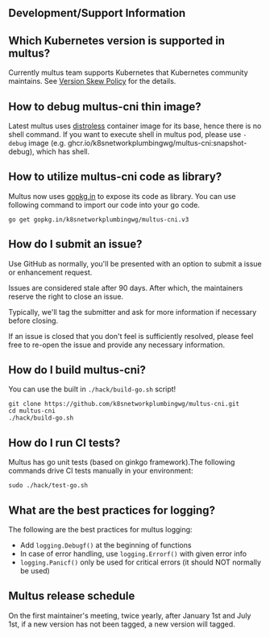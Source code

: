 ## Development/Support Information

## Which Kubernetes version is supported in multus?

Currently multus team supports Kubernetes that Kubernetes community maintains.
See [Version Skew Policy](https://kubernetes.io/releases/version-skew-policy/) for the details.

## How to debug multus-cni thin image?

Latest multus uses [distroless](https://github.com/GoogleContainerTools/distroless) container image for its base,
hence there is no shell command. If you want to execute shell in multus pod, please use `-debug` image (e.g. ghcr.io/k8snetworkplumbingwg/multus-cni:snapshot-debug), which has shell.

## How to utilize multus-cni code as library?

Multus now uses [gopkg.in](http://gopkg.in/) to expose its code as library.
You can use following command to import our code into your go code.

```
go get gopkg.in/k8snetworkplumbingwg/multus-cni.v3
```

## How do I submit an issue?

Use GitHub as normally, you'll be presented with an option to submit a issue or enhancement request.

Issues are considered stale after 90 days. After which, the maintainers reserve the right to close an issue.

Typically, we'll tag the submitter and ask for more information if necessary before closing.

If an issue is closed that you don't feel is sufficiently resolved, please feel free to re-open the issue and provide any necessary information.

## How do I build multus-cni?

You can use the built in `./hack/build-go.sh` script!

```
git clone https://github.com/k8snetworkplumbingwg/multus-cni.git
cd multus-cni
./hack/build-go.sh
```

## How do I run CI tests?

Multus has go unit tests (based on ginkgo framework).The following commands drive CI tests manually in your environment:

```
sudo ./hack/test-go.sh
```

## What are the best practices for logging?

The following are the best practices for multus logging:

* Add `logging.Debugf()` at the beginning of functions
* In case of error handling, use `logging.Errorf()` with given error info
* `logging.Panicf()` only be used for critical errors (it should NOT normally be used)


## Multus release schedule

On the first maintainer's meeting, twice yearly, after January 1st and July 1st, if a new version has not been tagged, a new version will tagged.
